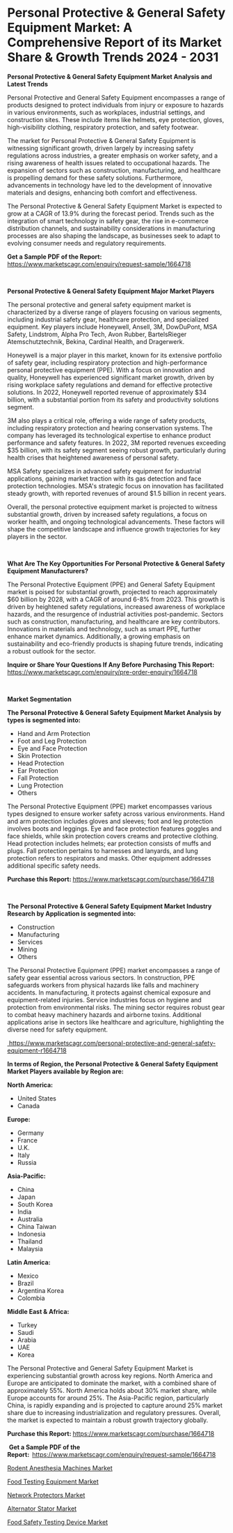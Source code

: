 <p><h1>Personal Protective & General Safety Equipment Market: A Comprehensive Report of its Market Share & Growth Trends 2024 - 2031</h1></p><p><strong>Personal Protective & General Safety Equipment Market Analysis and Latest Trends</strong></p>
<p><p>Personal Protective and General Safety Equipment encompasses a range of products designed to protect individuals from injury or exposure to hazards in various environments, such as workplaces, industrial settings, and construction sites. These include items like helmets, eye protection, gloves, high-visibility clothing, respiratory protection, and safety footwear. </p><p>The market for Personal Protective & General Safety Equipment is witnessing significant growth, driven largely by increasing safety regulations across industries, a greater emphasis on worker safety, and a rising awareness of health issues related to occupational hazards. The expansion of sectors such as construction, manufacturing, and healthcare is propelling demand for these safety solutions. Furthermore, advancements in technology have led to the development of innovative materials and designs, enhancing both comfort and effectiveness.</p><p>The Personal Protective & General Safety Equipment Market is expected to grow at a CAGR of 13.9% during the forecast period. Trends such as the integration of smart technology in safety gear, the rise in e-commerce distribution channels, and sustainability considerations in manufacturing processes are also shaping the landscape, as businesses seek to adapt to evolving consumer needs and regulatory requirements.</p></p>
<p><strong>Get a Sample PDF of the Report:&nbsp;</strong> <a href="https://www.marketscagr.com/enquiry/request-sample/1664718?utm_campaign=1944&utm_medium=2&utm_source=Github&utm_content=ia&utm_term=27122024&utm_id=personal-protective-general-safety-equipment">https://www.marketscagr.com/enquiry/request-sample/1664718</a></p>
<p>&nbsp;</p>
<p><strong>Personal Protective & General Safety Equipment Major Market Players</strong></p>
<p><p>The personal protective and general safety equipment market is characterized by a diverse range of players focusing on various segments, including industrial safety gear, healthcare protection, and specialized equipment. Key players include Honeywell, Ansell, 3M, DowDuPont, MSA Safety, Lindstrom, Alpha Pro Tech, Avon Rubber, BartelsRieger Atemschutztechnik, Bekina, Cardinal Health, and Dragerwerk.</p><p>Honeywell is a major player in this market, known for its extensive portfolio of safety gear, including respiratory protection and high-performance personal protective equipment (PPE). With a focus on innovation and quality, Honeywell has experienced significant market growth, driven by rising workplace safety regulations and demand for effective protective solutions. In 2022, Honeywell reported revenue of approximately $34 billion, with a substantial portion from its safety and productivity solutions segment.</p><p>3M also plays a critical role, offering a wide range of safety products, including respiratory protection and hearing conservation systems. The company has leveraged its technological expertise to enhance product performance and safety features. In 2022, 3M reported revenues exceeding $35 billion, with its safety segment seeing robust growth, particularly during health crises that heightened awareness of personal safety.</p><p>MSA Safety specializes in advanced safety equipment for industrial applications, gaining market traction with its gas detection and face protection technologies. MSA's strategic focus on innovation has facilitated steady growth, with reported revenues of around $1.5 billion in recent years.</p><p>Overall, the personal protective equipment market is projected to witness substantial growth, driven by increased safety regulations, a focus on worker health, and ongoing technological advancements. These factors will shape the competitive landscape and influence growth trajectories for key players in the sector.</p></p>
<p>&nbsp;</p>
<p><strong>What Are The Key Opportunities For Personal Protective & General Safety Equipment Manufacturers?</strong></p>
<p><p>The Personal Protective Equipment (PPE) and General Safety Equipment market is poised for substantial growth, projected to reach approximately $60 billion by 2028, with a CAGR of around 6-8% from 2023. This growth is driven by heightened safety regulations, increased awareness of workplace hazards, and the resurgence of industrial activities post-pandemic. Sectors such as construction, manufacturing, and healthcare are key contributors. Innovations in materials and technology, such as smart PPE, further enhance market dynamics. Additionally, a growing emphasis on sustainability and eco-friendly products is shaping future trends, indicating a robust outlook for the sector.</p></p>
<p><strong>Inquire or Share Your Questions If Any Before Purchasing This Report:</strong> <a href="https://www.marketscagr.com/enquiry/pre-order-enquiry/1664718?utm_campaign=1944&utm_medium=2&utm_source=Github&utm_content=ia&utm_term=27122024&utm_id=personal-protective-general-safety-equipment">https://www.marketscagr.com/enquiry/pre-order-enquiry/1664718</a></p>
<p>&nbsp;</p>
<p><strong>Market Segmentation</strong></p>
<p><strong>The Personal Protective & General Safety Equipment Market Analysis by types is segmented into:</strong></p>
<p><ul><li>Hand and Arm Protection</li><li>Foot and Leg Protection</li><li>Eye and Face Protection</li><li>Skin Protection</li><li>Head Protection</li><li>Ear Protection</li><li>Fall Protection</li><li>Lung Protection</li><li>Others</li></ul></p>
<p><p>The Personal Protective Equipment (PPE) market encompasses various types designed to ensure worker safety across various environments. Hand and arm protection includes gloves and sleeves; foot and leg protection involves boots and leggings. Eye and face protection features goggles and face shields, while skin protection covers creams and protective clothing. Head protection includes helmets; ear protection consists of muffs and plugs. Fall protection pertains to harnesses and lanyards, and lung protection refers to respirators and masks. Other equipment addresses additional specific safety needs.</p></p>
<p><strong>Purchase this Report:&nbsp;</strong><a href="https://www.marketscagr.com/purchase/1664718?utm_campaign=1944&utm_medium=2&utm_source=Github&utm_content=ia&utm_term=27122024&utm_id=personal-protective-general-safety-equipment">https://www.marketscagr.com/purchase/1664718</a></p>
<p>&nbsp;</p>
<p><strong>The Personal Protective & General Safety Equipment Market Industry Research by Application is segmented into:</strong></p>
<p><ul><li>Construction</li><li>Manufacturing</li><li>Services</li><li>Mining</li><li>Others</li></ul></p>
<p><p>The Personal Protective Equipment (PPE) market encompasses a range of safety gear essential across various sectors. In construction, PPE safeguards workers from physical hazards like falls and machinery accidents. In manufacturing, it protects against chemical exposure and equipment-related injuries. Service industries focus on hygiene and protection from environmental risks. The mining sector requires robust gear to combat heavy machinery hazards and airborne toxins. Additional applications arise in sectors like healthcare and agriculture, highlighting the diverse need for safety equipment.</p></p>
<p><a href="https://www.marketscagr.com/personal-protective-and-general-safety-equipment-r1664718?utm_campaign=1944&utm_medium=2&utm_source=Github&utm_content=ia&utm_term=27122024&utm_id=personal-protective-general-safety-equipment">&nbsp;https://www.marketscagr.com/personal-protective-and-general-safety-equipment-r1664718</a></p>
<p><strong>In terms of Region, the Personal Protective & General Safety Equipment Market Players available by Region are:</strong></p>
<p>
    <p> <strong> North America: </strong>
        <ul>
            <li>United States</li>
            <li>Canada</li>
        </ul>
        </p> 
    <p> <strong> Europe: </strong>
        <ul>
            <li>Germany</li>
            <li>France</li>
            <li>U.K.</li>
            <li>Italy</li>
            <li>Russia</li>
        </ul>
        </p> 
    <p> <strong> Asia-Pacific: </strong>
        <ul>
            <li>China</li>
            <li>Japan</li>
            <li>South Korea</li>
            <li>India</li>
            <li>Australia</li>
            <li>China Taiwan</li>
            <li>Indonesia</li>
            <li>Thailand</li>
            <li>Malaysia</li>
        </ul>
        </p> 
    <p> <strong> Latin America: </strong>
        <ul>
            <li>Mexico</li>
            <li>Brazil</li>
            <li>Argentina Korea</li>
            <li>Colombia</li>
        </ul>
        </p> 
    <p> <strong> Middle East & Africa: </strong>
        <ul>
            <li>Turkey</li>
            <li>Saudi</li>
            <li>Arabia</li>
            <li>UAE</li>
            <li>Korea</li>
        </ul>
    </p>
    </p>
<p><p>The Personal Protective and General Safety Equipment Market is experiencing substantial growth across key regions. North America and Europe are anticipated to dominate the market, with a combined share of approximately 55%. North America holds about 30% market share, while Europe accounts for around 25%. The Asia-Pacific region, particularly China, is rapidly expanding and is projected to capture around 25% market share due to increasing industrialization and regulatory pressures. Overall, the market is expected to maintain a robust growth trajectory globally.</p></p>
<p><strong>Purchase this Report: </strong><a href="https://www.marketscagr.com/purchase/1664718?utm_campaign=1944&utm_medium=2&utm_source=Github&utm_content=ia&utm_term=27122024&utm_id=personal-protective-general-safety-equipment">https://www.marketscagr.com/purchase/1664718</a></p>
<p>&nbsp;<strong>Get a Sample PDF of the Report:&nbsp;&nbsp;</strong><a href="https://www.marketscagr.com/enquiry/request-sample/1664718?utm_campaign=1944&utm_medium=2&utm_source=Github&utm_content=ia&utm_term=27122024&utm_id=personal-protective-general-safety-equipment">https://www.marketscagr.com/enquiry/request-sample/1664718</a></p>
<p><strong></strong></p>
<p><p><a href="https://www.linkedin.com/pulse/rodent-anesthesia-machines-market-size-growth-type-application-n1rec?utm_campaign=1944&utm_medium=2&utm_source=Github&utm_content=ia&utm_term=27122024&utm_id=personal-protective-general-safety-equipment">Rodent Anesthesia Machines Market</a></p><p><a href="https://www.linkedin.com/pulse/emerging-technologies-reshaping-food-testing-equipment-uf7ge?utm_campaign=1944&utm_medium=2&utm_source=Github&utm_content=ia&utm_term=27122024&utm_id=personal-protective-general-safety-equipment">Food Testing Equipment Market</a></p><p><a href="https://www.linkedin.com/pulse/market-growth-potential-forecast-network-protectors-size-share-wvc8f?utm_campaign=1944&utm_medium=2&utm_source=Github&utm_content=ia&utm_term=27122024&utm_id=personal-protective-general-safety-equipment">Network Protectors Market</a></p><p><a href="https://www.linkedin.com/pulse/revenue-demand-alternator-stator-market-expected-grow-135-cagr-gwqve?utm_campaign=1944&utm_medium=2&utm_source=Github&utm_content=ia&utm_term=27122024&utm_id=personal-protective-general-safety-equipment">Alternator Stator Market</a></p><p><a href="https://www.linkedin.com/pulse/strategic-roadmap-success-global-food-safety-testing-device-lzzme?utm_campaign=1944&utm_medium=2&utm_source=Github&utm_content=ia&utm_term=27122024&utm_id=personal-protective-general-safety-equipment">Food Safety Testing Device Market</a></p></p>